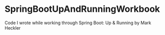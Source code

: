 # SpringBootUpAndRunningWorkbook

Code I wrote while working through Spring Boot: Up & Running by Mark Heckler
